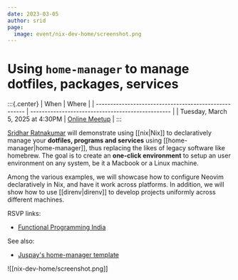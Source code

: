 ```yaml
---
date: 2023-03-05
author: srid
page:
  image: event/nix-dev-home/screenshot.png
---
```


# Using `home-manager` to manage dotfiles, packages, services

:::{.center}
| When                                                  | Where                                             |
| ----------------------------------------------------- | ------------------------------------------------- |
| Tuesday, March 5, 2025 at 4:30PM | [Online Meetup][hasgeek] |
:::

[Sridhar Ratnakumar][srid] will demonstrate using [[nix|Nix]] to declaratively manage your **dotfiles, programs and services** using [[home-manager|home-manager]], thus replacing the likes of legacy software like homebrew. The goal is to create an **one-click environment** to setup an user environment on any system, be it a Macbook or a Linux machine.

Among the various examples, we will showcase how to configure Neovim declaratively in Nix, and have it work across platforms. In addition, we will show how to use [[direnv|direnv]] to develop projects uniformly across different machines.

RSVP links:

- [Functional Programming India][hasgeek]

See also:

- [Juspay's home-manager template](https://github.com/juspay/nix-dev-home)

![[nix-dev-home/screenshot.png]]

[srid]: https://x.com/sridca

[hasgeek]: https://hasgeek.com/fpindia/nixos-asia-home-manager/
